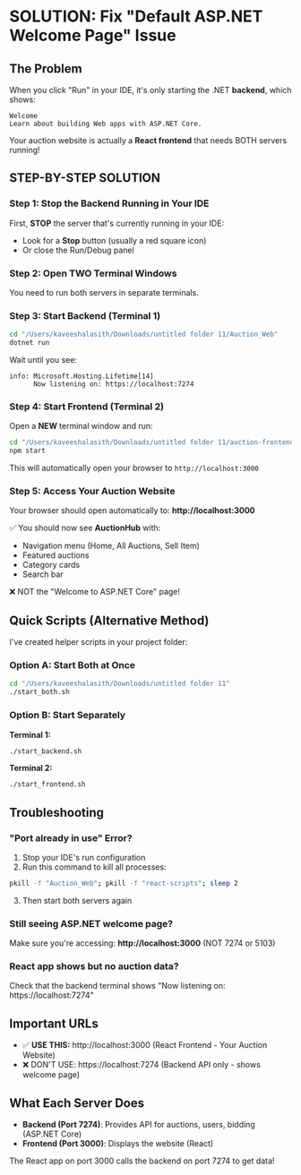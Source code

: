 # SOLUTION: Fix "Default ASP.NET Welcome Page" Issue

## The Problem

When you click "Run" in your IDE, it's only starting the .NET **backend**, which shows:
```
Welcome
Learn about building Web apps with ASP.NET Core.
```

Your auction website is actually a **React frontend** that needs BOTH servers running!

## STEP-BY-STEP SOLUTION

### Step 1: Stop the Backend Running in Your IDE

First, **STOP** the server that's currently running in your IDE:
- Look for a **Stop** button (usually a red square icon)
- Or close the Run/Debug panel

### Step 2: Open TWO Terminal Windows

You need to run both servers in separate terminals.

### Step 3: Start Backend (Terminal 1)

```bash
cd "/Users/kaveeshalasith/Downloads/untitled folder 11/Auction_Web"
dotnet run
```

Wait until you see:
```
info: Microsoft.Hosting.Lifetime[14]
      Now listening on: https://localhost:7274
```

### Step 4: Start Frontend (Terminal 2)

Open a **NEW** terminal window and run:

```bash
cd "/Users/kaveeshalasith/Downloads/untitled folder 11/auction-frontend"
npm start
```

This will automatically open your browser to `http://localhost:3000`

### Step 5: Access Your Auction Website

Your browser should open automatically to: **http://localhost:3000**

✅ You should now see **AuctionHub** with:
- Navigation menu (Home, All Auctions, Sell Item)
- Featured auctions
- Category cards
- Search bar

❌ NOT the "Welcome to ASP.NET Core" page!

## Quick Scripts (Alternative Method)

I've created helper scripts in your project folder:

### Option A: Start Both at Once
```bash
cd "/Users/kaveeshalasith/Downloads/untitled folder 11"
./start_both.sh
```

### Option B: Start Separately
**Terminal 1:**
```bash
./start_backend.sh
```

**Terminal 2:**
```bash
./start_frontend.sh
```

## Troubleshooting

### "Port already in use" Error?

1. Stop your IDE's run configuration
2. Run this command to kill all processes:
```bash
pkill -f "Auction_Web"; pkill -f "react-scripts"; sleep 2
```
3. Then start both servers again

### Still seeing ASP.NET welcome page?

Make sure you're accessing: **http://localhost:3000** (NOT 7274 or 5103)

### React app shows but no auction data?

Check that the backend terminal shows "Now listening on: https://localhost:7274"

## Important URLs

- ✅ **USE THIS:** http://localhost:3000 (React Frontend - Your Auction Website)
- ❌ DON'T USE: https://localhost:7274 (Backend API only - shows welcome page)

## What Each Server Does

- **Backend (Port 7274)**: Provides API for auctions, users, bidding (ASP.NET Core)
- **Frontend (Port 3000)**: Displays the website (React)

The React app on port 3000 calls the backend on port 7274 to get data!

